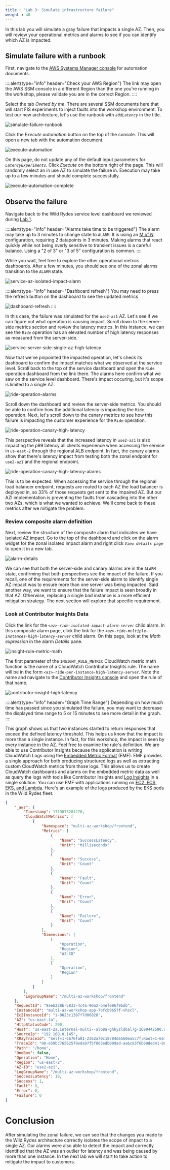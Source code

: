 ```yaml
---
title : "Lab 3: Simulate infrastructure failure"
weight : 40
---
```


In this lab you will simulate a gray failure that impacts a single AZ. Then, you will review your operational metrics and alarms to see if you can identify which AZ is impacted.

## Simulate failure with a runbook

First, navigate to the [AWS Systems Manager console](https://console.aws.amazon.com/systems-manager/automation/execute#) for automation documents. 

::::alert{type="info" header="Check your AWS Region"}
The link may open the AWS SSM console in a different Region than the one you're running in the workshop, please validate you are in the correct Region.
::::

Select the tab *Owned by me*. There are several SSM documents here that will start FIS experiments to inject faults into the workshop environment. To test our new architecture, let's use the runbook with *`addLatency`* in the title.

![simulate-failure-runbook](/static/add-latency-runbook.png)

Click the *Execute automation* button on the top of the console. This will open a new tab with the automation document.

![execute-automation](/static/execute-automation.png)

On this page, do not update any of the default input parameters for *`LatencyExperiments`*. Click *Execute* on the bottom right of the page. This will randomly select an in use AZ to simulate the failure in. Execution may take up to a few minutes and should complete successfully.

![execute-automation-complete](/static/simulate-failure-runbook-completion.png)

## Observe the failure

Navigate back to the Wild Rydes service level dashboard we reviewed during [Lab 1](/lab-1). 

::::alert{type="info" header="Alarms take time to be triggered"}
The alarm may take up to 3 minutes to change state to `ALARM`. It is using an [M of N](https://docs.aws.amazon.com/AmazonCloudWatch/latest/monitoring/AlarmThatSendsEmail.html#alarm-evaluation) configuration, requiring 2 datapoints in 3 minutes. Making alarms that react quickly while not being overly sensitive to transient issues is a careful balance. Using a "2 of 3" or "3 of 5" configuration is common.
::::

While you wait, feel free to explore the other operational metrics dashboards. After a few minutes, you should see one of the zonal alarms transition to the `ALARM` state. 

![service-az-isolated-impact-alarm](/static/service-az-isolated-impact-alarm.png)

::::alert{type="info" header="Dashboard refresh"}
You may need to press the refresh button on the dashboard to see the updated metrics

![dashboard-refresh](/static/dashboard-refresh.png)
::::

In this case, the failure was simulated for the ```use2-az1``` AZ. Let's see if we can figure out what operation is causing impact. Scroll down to the server-side metrics section and review the latency metrics. In this instance, we can see the `Ride` operation has an elevated number of high latency responses as measured from the server-side.

![service-server-side-single-az-high-latency](/static/service-server-side-single-az-high-latency.png)

Now that we've pinpointed the impacted operation, let's check its dashboard to confirm the impact matches what we observed at the service level. Scroll back to the top of the service dashboard and open the `Ride` operation dashboard from the link there. The alarms here confirm what we saw on the service level dashboard. There's impact occuring, but it's scope is limited to a single AZ.

![ride-operation-alarms](/static/ride-operation-alarms.png)

Scroll down the dashboard and review the server-side metrics. You should be able to confirm how the additional latency is impacting the `Ride` operation. Next, let's scroll down to the canary metrics to see how this failure is impacting the customer experience for the `Ride` operation.

![ride-operation-canary-high-latency](/static/ride-operation-canary-high-latency.png)

This perspective reveals that the increased latency in `use2-az1` is also impacting the p99 latency all clients experience when accessing the service in `us-east-2` through the regional ALB endpoint. In fact, the canary alarms show that there's latency impact from testing both the zonal endpoint for `use2-az1` and the regional endpoint.

![ride-operation-canary-high-latency-alarms](/static/ride-operation-canary-high-latency-alarms.png)

This is to be expected. When accessing the service through the regional load balancer endpoint, requests are routed to each AZ the load balancer is deployed in, so 33% of those requests get sent to the impaired AZ. But our AZI implementation is preventing the faults from cascading into the other two AZs, which is what we wanted to achieve. We'll come back to these metrics after we mitigate the problem.

### Review composite alarm definition
Next, review the structure of the composite alarm that indicates we have isolated AZ impact. Go to the top of the dashboard and click on the alarm widget for the zonal isolated impact alarm and right click *`View details page`* to open it in a new tab.

![alarm-details](/static/alarm-details.png)

We can see that both the server-side and canary alarms are in the `ALARM` state, confirming that both perspectives see the impact of the failure. If you recall, one of the requirements for the server-side alarm to identify single AZ impact was to ensure more than one server was being impacted. Said another way, we want to ensure that the failure impact is seen broadly in that AZ. Otherwise, replacing a single bad instance is a more efficient mitigation strategy. The next section will explore that specific requirement.

### Look at Contributor Insights Data

Click the link for the *`<az>-ride-isolated-impact-alarm-server`* child alarm. In this composite alarm page, click the link for the *`<az>-ride-multiple-instances-high-latency-server`* child alarm. On this page, look at the *Math expression* in the alarm *Details* pane.

![insight-rule-metric-math](/static/insight-rule-metric-math.png)

The first parameter of the `INSIGHT_RULE_METRIC` CloudWatch metric math function is the name of a CloudWatch Contributor Insights rule. The name will be in the form `<az>-ride-per-instance-high-latency-server`. Note the name and navigate to the [Contributor Insights console](https://console.aws.amazon.com/cloudwatch/home#contributor-insights:rules) and open the rule of that name.

![contributor-insight-high-latency](/static/contributor-insights-high-latency.png)

::::alert{type="info" header="Graph Time Range"}
Depending on how much time has passed since you simulated the failure, you may want to decrease the displayed time range to 5 or 15 minutes to see more detail in the graph.
::::

This graph shows us that two instances started to return responses that exceed the defined latency threshold. This helps us know that the impact is more than a single instance. In fact, for this workshop, the impact is seen by every instance in the AZ. Feel free to examine the rule's definition. We are able to use Contributor Insights because the application is writing CloudWatch Logs using the [Embedded Metric Format](https://docs.aws.amazon.com/AmazonCloudWatch/latest/monitoring/CloudWatch_Embedded_Metric_Format_Specification.html) (EMF). EMF provides a single approach for both producing structured logs as well as extracting custom CloudWatch metrics from those logs. This allows us to create CloudWatch dashboards and alarms on the embedded metric data as well as query the logs with tools like Contributor Insights and [Log Insights](https://console.aws.amazon.com/cloudwatch/home?#logsV2:logs-insights) in a single solution. You can use EMF with applications running on [EC2, ECS, EKS, and Lambda](https://docs.aws.amazon.com/AmazonCloudWatch/latest/monitoring/CloudWatch_Embedded_Metric_Format_Generation_CloudWatch_Agent.html). Here's an example of the logs produced by the EKS pods in the Wild Rydes fleet.

```json
{
    "_aws": {
        "Timestamp": 1719073281270,
        "CloudWatchMetrics": [
            {
                "Namespace": "multi-az-workshop/frontend",
                "Metrics": [
                    {
                        "Name": "SuccessLatency",
                        "Unit": "Milliseconds"
                    },
                    {
                        "Name": "Success",
                        "Unit": "Count"
                    },
                    {
                        "Name": "Fault",
                        "Unit": "Count"
                    },
                    {
                        "Name": "Error",
                        "Unit": "Count"
                    },
                    {
                        "Name": "Failure",
                        "Unit": "Count"
                    }
                ],
                "Dimensions": [
                    [
                        "Operation",
                        "Region",
                        "AZ-ID"
                    ],
                    [
                        "Operation",
                        "Region"
                    ]
                ]
            }
        ],
        "LogGroupName": "/multi-az-workshop/frontend"
    },
    "RequestId": "9aeb228b-5833-4c4a-90a2-b4efe86f9bdb",
    "InstanceId": "multi-az-workshop-app-7bfcb9657f-vhscl",
    "Ec2InstanceId": "i-0623c1307f7d06028",
    "AZ": "us-east-2a",
    "HttpStatusCode": 200,
    "Host": "us-east-2a.internal-multi--alb8a-ghkyzldbal7g-1689442580.us-east-2.elb.amazonaws.com",
    "SourceIp": "192.168.0.145",
    "XRayTraceId": "Self=1-6676fa01-2362a70c18704d6560ea5c7f;Root=1-6676f9f4-17945ac70e1cea2158bf253f;Parent=44dc880efaeade3c;Sampled=1;Lineage=00f48b1e:0",
    "TraceId": "00-e59bc76562570eda97f5f003edb009ad-aa6c83f6b69ded41-00",
    "Path": "/home",
    "OneBox": false,
    "Operation": "Home",
    "Region": "us-east-2",
    "AZ-ID": "use2-az1",
    "LogGroupName": "/multi-az-workshop/frontend",
    "SuccessLatency": 18,
    "Success": 1,
    "Fault": 0,
    "Error": 0,
    "Failure": 0
}
```

# Conclusion
After simulating the zonal failure, we can see that the changes you made to the Wild Rydes architecture correctly isolates the scope of impact to a single AZ. Our alarms were also able to detect the impact and correctly identified that the AZ was an outlier for latency and was being caused by more than one instance. In the next lab we will start to take action to mitigate the impact to customers.
